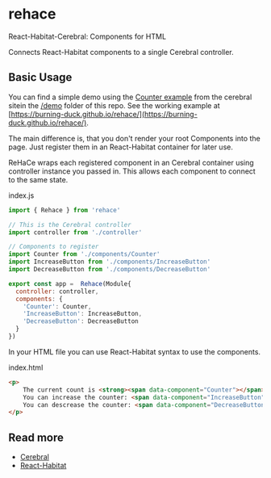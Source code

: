 # rehace

React-Habitat-Cerebral: Components for HTML

Connects React-Habitat components to a single Cerebral controller.

## Basic Usage

You can find a simple demo using the [Counter example](http://cerebraljs.com/docs/get_started/counter.html) from the cerebral sitein the [/demo](/demo) folder of this repo.
See the working example at [https://burning-duck.github.io/rehace/](https://burning-duck.github.io/rehace/).


The main difference is, that you don't render your root Components into the page.
Just register them in an React-Habitat container for later use.

ReHaCe wraps each registered component in an Cerebral container using controller instance you passed in.
This allows each component to connect to the same state.

index.js
```js
import { Rehace } from 'rehace'

// This is the Cerebral controller
import controller from './controller'

// Components to register
import Counter from './components/Counter'
import IncreaseButton from './components/IncreaseButton'
import DecreaseButton from './components/DecreaseButton'

export const app =  Rehace(Module{
  controller: controller,
  components: {
    'Counter': Counter,
    'IncreaseButton': IncreaseButton,
    'DecreaseButton': DecreaseButton
  }
})
```

In your HTML file you can use React-Habitat syntax to use the components.

index.html
```html
<p>
    The current count is <strong><span data-component="Counter"></span></strong>.<br/>
    You can increase the counter: <span data-component="IncreaseButton"></span>.<br/>
    You can descrease the counter: <span data-component="DecreaseButton"></span>.<br/>
</p>
```

## Read more

- [Cerebral](http://cerebraljs.com/)
- [React-Habitat](https://github.com/DeloitteDigitalAPAC/react-habitat/)
